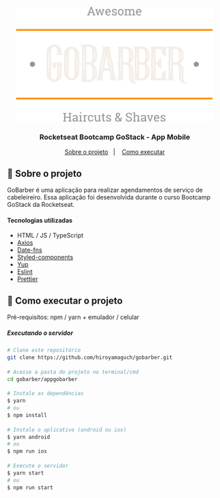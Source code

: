 <p align="center">
  <img alt="GoBarber Logo" src="../frontend/src/assets/logo.svg">
</p>

<h3 align="center">
  Rocketseat Bootcamp GoStack - App Mobile
</h3>

<p align="center">
  <a href="#memo-sobre-o-projeto">Sobre o projeto</a>&nbsp;&nbsp;&nbsp;|&nbsp;&nbsp;&nbsp;
  <a href="#rocket-como-executar-o-projeto">Como executar</a>
</p>

## :memo: Sobre o projeto
GoBarber é uma aplicação para realizar agendamentos de serviço de cabeleireiro. Essa aplicação foi desenvolvida durante o curso Bootcamp GoStack da Rocketseat.
#### Tecnologias utilizadas
- HTML / JS / TypeScript
- [Axios](https://github.com/arb/celebrate)
- [Date-fns](https://date-fns.org/)
- [Styled-components](https://styled-components.com/)
- [Yup](https://github.com/jquense/yup)
- [Eslint](https://eslint.org/)
- [Prettier](https://prettier.io/)

## :rocket: Como executar o projeto
Pré-requisitos: npm / yarn + emulador / celular

##### Executando o servidor
```bash
# Clone este repositório
git clone https://github.com/hiroyamaguch/gobarber.git

# Acesse a pasta do projeto no terminal/cmd
cd gobarber/appgobarber

# Instale as dependências
$ yarn
# ou
$ npm install

# Instale o aplicativo (android ou ios)
$ yarn android
# ou
$ npm run ios

# Execute o servidor
$ yarn start
# ou
$ npm run start
```
